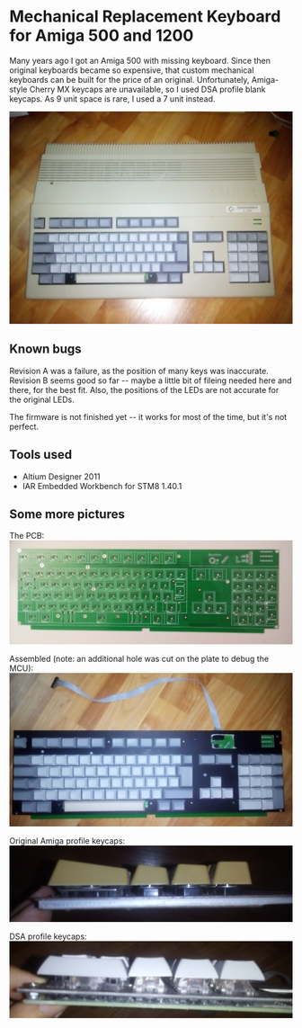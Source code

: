 # Mechanical Replacement Keyboard for Amiga 500 and 1200

Many years ago I got an Amiga 500 with missing keyboard. Since then original keyboards became so expensive, that custom mechanical keyboards can be built for the price of an original.
Unfortunately, Amiga-style Cherry MX keycaps are unavailable, so I used DSA profile blank keycaps. As 9 unit space is rare, I used a 7 unit instead.

![finished](pics/built_in.jpg)

## Known bugs

Revision A was a failure, as the position of many keys was inaccurate. Revision B seems good so far -- maybe a little bit of fileing needed here and there, for the best fit. Also, the positions of the LEDs are not accurate for the original LEDs.

The firmware is not finished yet -- it works for most of the time, but it's not perfect.

## Tools used

* Altium Designer 2011
* IAR Embedded Workbench for STM8 1.40.1

## Some more pictures
The PCB:
![pic1](pics/pcb.jpg)

Assembled (note: an additional hole was cut on the plate to debug the MCU):
![pic2](pics/assembled.jpg)

Original Amiga profile keycaps:
![pic3](pics/amiga_profile.jpg)

DSA profile keycaps:
![pic4](pics/dsa_profile.jpg)
